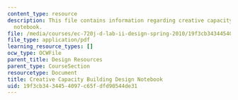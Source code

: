 ```yaml
---
content_type: resource
description: This file contains information regarding creative capacity building design
  notebook.
file: /media/courses/ec-720j-d-lab-ii-design-spring-2010/19f3cb3434454097c65fdfd90544de31_MITEC_720JS10_CcbDesign.pdf
file_type: application/pdf
learning_resource_types: []
ocw_type: OCWFile
parent_title: Design Resources
parent_type: CourseSection
resourcetype: Document
title: Creative Capacity Building Design Notebook
uid: 19f3cb34-3445-4097-c65f-dfd90544de31
---
```

